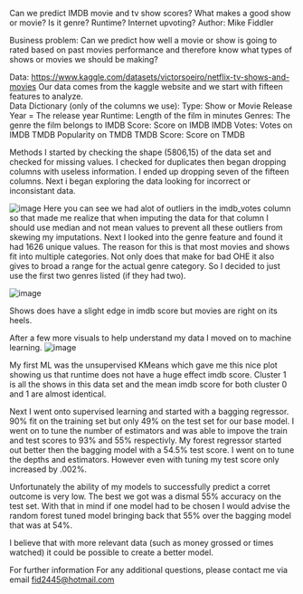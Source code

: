 Can we predict IMDB movie and tv show scores?
What makes a good show or movie? Is it genre? Runtime? Internet upvoting?
Author:  Mike Fiddler

Business problem:
Can we predict how well a movie or show is going to rated based on past movies performance and therefore know what types of shows or movies we should be making?

Data: https://www.kaggle.com/datasets/victorsoeiro/netflix-tv-shows-and-movies
Our data comes from the kaggle website and we start with fifteen features to analyze.  
Data Dictionary (only of the columns we use):
Type: Show or Movie
Release Year = The release year
Runtime: Length of the film in minutes
Genres: The genre the film belongs to
IMDB Score: Score on IMDB
IMDB Votes: Votes on IMDB
TMDB Popularity on TMDB
TMDB Score: Score on TMDB

Methods
I started by checking the shape (5806,15) of the data set and checked for missing values.  I checked for duplicates then began dropping columns with useless information.
I ended up dropping seven of the fifteen columns.  Next i began exploring the data looking for incorrect or inconsistant data.

![image](https://user-images.githubusercontent.com/105397828/181585897-8970ac7b-e761-4541-8bb7-ae93a0a60dd7.png)
Here you can see we had alot of outliers in the imdb_votes column so that made me realize that when imputing the data for that column I should use median and not mean
values to prevent all these outliers from skewing my imputations.
Next I looked into the genre feature and found it had 1626 unique values.  The reason for this is that most movies and shows fit into multiple categories. Not only does that make
for bad OHE it also gives to broad a range for the actual genre category.  So I decided to just use the first two genres listed (if they had two). 

![image](https://user-images.githubusercontent.com/105397828/181642378-c5dd8f4a-8d1a-4ca1-af92-63a3a3e9f64a.png)

Shows does have a slight edge in imdb score but movies are right on its heels.


After a few more visuals to help understand my data I moved on to machine learning.
![image](https://user-images.githubusercontent.com/105397828/181632576-a5d5f427-a739-46a3-b87e-4cab5a1d421d.png)

My first ML was the unsupervised KMeans which gave me this nice plot showing us that runtime does not have a huge effect imdb score.  Cluster 1 is all the shows in this data set and the mean imdb score for both cluster 0 and 1 are almost identical.

Next I went onto supervised learning and started with a bagging regressor.  90% fit on the training set but only 49% on the test set for our base model.  I went on to tune the number of estimators and was able to impove the train and test scores to 93% and 55% respectivly.
My forest regressor started out better then the bagging model with a 54.5% test score.  I went on to tune the depths and estimators.  However even with tuning my test score only increased by .002%.

Unfortunately the ability of my models to successfully predict a corret outcome is very low.  The best we got was a dismal 55% accuracy on the test set.
With that in mind if one model had to be chosen I would advise the random forest tuned model bringing back that 55% over the bagging model that was at 54%.

I believe that with more relevant data (such as money grossed or times watched) it could be possible to create a better model. 

For further information
For any additional questions, please contact me via email fid2445@hotmail.com
